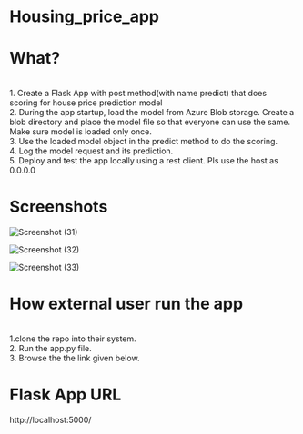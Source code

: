 # Housing_price_app


# What?
<br>1. Create a Flask App with post method(with name predict) that does scoring for house price prediction model
<br>2. During the app startup, load the model from Azure Blob storage. Create a blob directory and place the model file so that everyone can use the same. Make sure model is loaded only once.
<br>3. Use the loaded model object in the predict method to do the scoring.
<br>4. Log the model request and its prediction.
<br>5. Deploy and test the app locally using a rest client. Pls use the host as 0.0.0.0

# Screenshots



![Screenshot (31)](https://user-images.githubusercontent.com/92777791/169530173-ba3517de-d05f-4e0d-8a37-e09135c4e1b8.png)




![Screenshot (32)](https://user-images.githubusercontent.com/92777791/169530195-ccb8bc42-557b-49fd-87d9-a4550383df3e.png)





![Screenshot (33)](https://user-images.githubusercontent.com/92777791/169530210-4e885b8f-cb48-475b-ba45-f00a1e454672.png)


# How external user run the app
<br>1.clone the repo into their system.
<br>2. Run the app.py file.
<br>3. Browse the the link given below.

# Flask App URL
http://localhost:5000/
